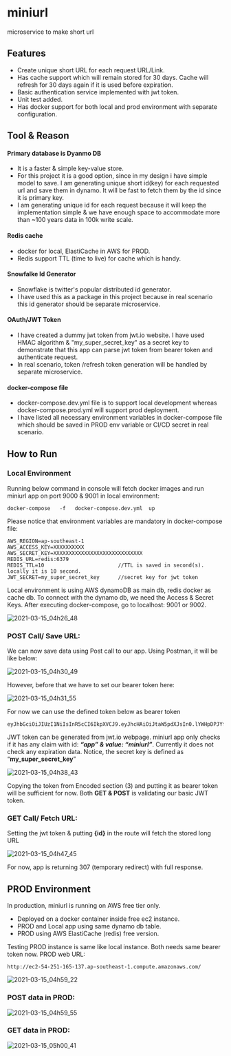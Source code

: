 # miniurl
microservice to make short url

## Features
- Create unique short URL for each request URL/Link.
- Has cache support which will remain stored for 30 days. Cache will refresh for 30 days again if it is used before expiration.
- Basic authentication service implemented with jwt token.
- Unit test added.
- Has docker support for both local and prod environment with separate configuration.

## Tool & Reason
#### Primary database is Dyanmo DB
- It is a faster & simple key-value store. 
- For this project it is a good option, since in my design i have simple model to save. I am generating unique short id(key) for each requested url and save them in dynamo. It will be fast to fetch them by the id since it is primary key. 
- I am generating unique id for each request because it will keep the implementation simple & we have enough space to accommodate more than ~100 years data in 100k write scale.
#### Redis cache
-	docker for local, ElastiCache in AWS for PROD. 
-	Redis support TTL (time to live) for cache which is handy.
#### Snowfalke Id Generator
-	Snowflake is twitter's popular distributed id generator.
-	 I have used this as a package in this project because in real scenario this id generator should be separate microservice.
#### OAuth/JWT Token
-	I have created a dummy jwt token from jwt.io website. I have used HMAC algorithm & "my_super_secret_key" as a secret key to demonstrate that this app can parse jwt token from bearer token and authenticate request. 
-	In real scenario, token /refresh token generation will be handled by separate microservice.
#### docker-compose file
-	docker-compose.dev.yml file is to support local development whereas docker-compose.prod.yml will support prod deployment. 
-	I have listed all necessary environment variables in docker-compose file which should be saved in PROD env variable or CI/CD secret in real scenario.


## How to Run
### Local Environment

Running below command in console will fetch docker images and run miniurl app on port 9000 & 9001 in local environment:

    docker-compose   -f   docker-compose.dev.yml  up
    
Please notice that environment variables are mandatory in docker-compose file:

    AWS_REGION=ap-southeast-1
    AWS_ACCESS_KEY=XXXXXXXXXX
    AWS_SECRET_KEY=XXXXXXXXXXXXXXXXXXXXXXXXXXXXX
    REDIS_URL=redis:6379
    REDIS_TTL=10                        //TTL is saved in second(s). locally it is 10 second. 
    JWT_SECRET=my_super_secret_key      //secret key for jwt token
    
    
Local environment is using AWS dynamoDB as main db, redis docker as cache db. To connect with the dynamo db, we need the Access & Secret Keys.
After executing docker-compose, go to localhost: 9001 or 9002.

![2021-03-15_04h26_48](https://user-images.githubusercontent.com/2306114/111114068-50f84000-8595-11eb-9bda-f5a9a0951f35.png)


### POST Call/ Save URL:

We can now save data using Post call to our app. Using Postman, it will be like below:

![2021-03-15_04h30_49](https://user-images.githubusercontent.com/2306114/111114181-75541c80-8595-11eb-9ead-73de0c63d7b5.png)

However, before that we have to set our bearer token here:

![2021-03-15_04h31_55](https://user-images.githubusercontent.com/2306114/111114237-8a30b000-8595-11eb-9b3c-8d5e3e80813f.png)

For now we can use the defined token below as bearer token

    eyJhbGciOiJIUzI1NiIsInR5cCI6IkpXVCJ9.eyJhcHAiOiJtaW5pdXJsIn0.lYWHpDPJYf5NjJQlYCLgzmiOeqfKLa7V5qEheyTmOUc
    


JWT token can be generated from jwt.io webpage. miniurl app only checks if it has any claim with id: ***“app” & value: “miniurl”***. Currently it does not check any expiration data. Notice, the secret key is defined as “**my_super_secret_key**”

![2021-03-15_04h38_43](https://user-images.githubusercontent.com/2306114/111114509-ebf11a00-8595-11eb-9b12-835948c5ccc2.png)

Copying the token from Encoded section (3) and putting it as bearer token will be sufficient for now. Both **GET & POST** is validating our basic JWT token.

### GET Call/ Fetch URL:

Setting the jwt token & putting **{id}** in the route will fetch the stored long URL

![2021-03-15_04h47_45](https://user-images.githubusercontent.com/2306114/111114638-14791400-8596-11eb-807e-531b7ae3d230.png)

For now, app is returning 307 (temporary redirect) with full response. 


## PROD Environment

In production, miniurl is running on AWS free tier only. 
- Deployed on a docker container inside free ec2 instance. 
- PROD and Local app using same dynamo db table.
- PROD using AWS ElastiCache (redis) free version.

Testing PROD instance is same like local instance. Both needs same bearer token now. PROD web URL:

    http://ec2-54-251-165-137.ap-southeast-1.compute.amazonaws.com/
    
![2021-03-15_04h59_22](https://user-images.githubusercontent.com/2306114/111114743-41c5c200-8596-11eb-986c-d3a1246b86a6.png)

### POST data in PROD:

![2021-03-15_04h59_55](https://user-images.githubusercontent.com/2306114/111114794-55712880-8596-11eb-9c89-214511daf69e.png)

### GET data in PROD:

![2021-03-15_05h00_41](https://user-images.githubusercontent.com/2306114/111114824-615cea80-8596-11eb-9f28-a8e02161007d.png)


    
